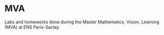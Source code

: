 # MVA
Labs and homeworks done during the Master Mathematics, Vision, Learning (MVA) at ENS Paris-Saclay.
